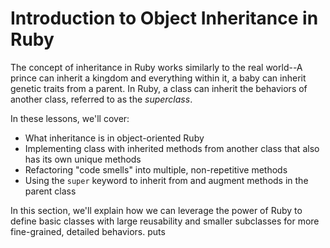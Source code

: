 # Introduction to Object Inheritance in Ruby

The concept of inheritance in Ruby works similarly to the real world--A prince
can inherit a kingdom and everything within it, a baby can inherit genetic
traits from a parent. In Ruby, a class can inherit the behaviors of another
class, referred to as the _superclass_.

In these lessons, we'll cover:

* What inheritance is in object-oriented Ruby
* Implementing class with inherited methods from another class that also has its
  own unique methods
* Refactoring "code smells" into multiple, non-repetitive methods
* Using the `super` keyword to inherit from and augment methods in the parent
  class

In this section, we'll explain how we can leverage the power of Ruby to define
basic classes with large reusability and smaller subclasses for more
fine-grained, detailed behaviors.
puts
